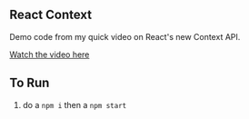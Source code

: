 [](http://wes.io/q8kx/content)

## React Context

Demo code from my quick video on React's new Context API.

[Watch the video here](https://www.youtube.com/watch?v=XLJN4JfniH4)


## To Run

1. do a `npm i` then a `npm start`